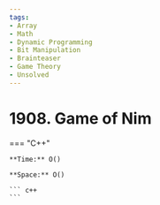 ```yaml
---
tags:
- Array
- Math
- Dynamic Programming
- Bit Manipulation
- Brainteaser
- Game Theory
- Unsolved
---
```



# 1908. Game of Nim

=== "C++"

    **Time:** O()

    **Space:** O()

    ``` c++
    ```